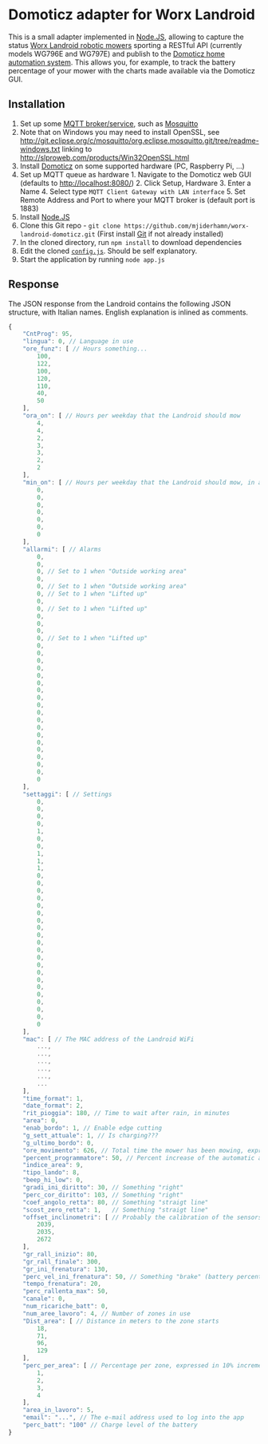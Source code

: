 # Domoticz adapter for Worx Landroid

This is a small adapter implemented in [Node.JS](https://nodejs.org/), allowing to capture the status [Worx Landroid
robotic mowers](https://www.worxlandroid.com/) sporting a RESTful API (currently models WG796E and WG797E) and publish
to the [Domoticz home automation system](http://domoticz.com/). This allows you, for example, to track the battery
percentage of your mower with the charts made available via the Domoticz GUI.

## Installation

1. Set up some [MQTT broker/service](https://github.com/mqtt/mqtt.github.io/wiki/servers), such as [Mosquitto](http://mosquitto.org/)
  1. Note that on Windows you may need to install OpenSSL, see http://git.eclipse.org/c/mosquitto/org.eclipse.mosquitto.git/tree/readme-windows.txt
     linking to http://slproweb.com/products/Win32OpenSSL.html
2. Install [Domoticz](http://domoticz.com/) on some supported hardware (PC, Raspberry Pi, ...)
  1. Set up MQTT queue as hardware
    1. Navigate to the Domoticz web GUI (defaults to [http://localhost:8080/](http://localhost:8080/))
    2. Click Setup, Hardware
    3. Enter a Name
    4. Select type `MQTT Client Gateway with LAN interface`
    5. Set Remote Address and Port to where your MQTT broker is (default port is 1883)
3. Install [Node.JS](https://nodejs.org/)
4. Clone this Git repo - `git clone https://github.com/mjiderhamn/worx-landroid-domoticz.git`
  (First install [Git](http://git-scm.com/) if not already installed)
5. In the cloned directory, run `npm install` to download dependencies
6. Edit the cloned [`config.js`](config.js). Should be self explanatory.  
7. Start the application by running `node app.js`  

## Response

The JSON response from the Landroid contains the following JSON structure, with Italian names. English explanation 
is inlined as comments.
```javascript
{
    "CntProg": 95,
    "lingua": 0, // Language in use
    "ore_funz": [ // Hours something...
        100,
        122,
        100,
        120,
        110,
        40,
        50
    ],
    "ora_on": [ // Hours per weekday that the Landroid should mow
        4,
        4,
        2,
        3,
        3,
        2,
        2
    ],
    "min_on": [ // Hours per weekday that the Landroid should mow, in addition to the hours above
        0,
        0,
        0,
        0,
        0,
        0,
        0
    ],
    "allarmi": [ // Alarms
        0,
        0,
        0, // Set to 1 when "Outside working area" 
        0,
        0, // Set to 1 when "Outside working area"
        0, // Set to 1 when "Lifted up"
        0,
        0, // Set to 1 when "Lifted up"
        0,
        0,
        0,
        0, // Set to 1 when "Lifted up"
        0,
        0,
        0,
        0,
        0,
        0,
        0,
        0,
        0,
        0,
        0,
        0,
        0,
        0,
        0,
        0,
        0,
        0,
        0
    ],
    "settaggi": [ // Settings
        0,
        0,
        0,
        0,
        1,
        0,
        0,
        1,
        1,
        1,
        0,
        0,
        0,
        0,
        0,
        0,
        0,
        0,
        0,
        0,
        0,
        0,
        0,
        0,
        0,
        0,
        0,
        0,
        0,
        0,
        0
    ],
    "mac": [ // The MAC address of the Landroid WiFi
        ...,
        ...,
        ...,
        ...,
        ...,
        ...
    ],
    "time_format": 1,
    "date_format": 2,
    "rit_pioggia": 180, // Time to wait after rain, in minutes
    "area": 0,
    "enab_bordo": 1, // Enable edge cutting
    "g_sett_attuale": 1, // Is charging???
    "g_ultimo_bordo": 0,
    "ore_movimento": 626, // Total time the mower has been mowing, expressed in 0,1 h 
    "percent_programmatore": 50, // Percent increase of the automatic area setting
    "indice_area": 9,
    "tipo_lando": 8,
    "beep_hi_low": 0,
    "gradi_ini_diritto": 30, // Something "right"
    "perc_cor_diritto": 103, // Something "right"
    "coef_angolo_retta": 80, // Something "straigt line"
    "scost_zero_retta": 1,   // Something "straigt line"
    "offset_inclinometri": [ // Probably the calibration of the sensors
        2039,
        2035,
        2672
    ],
    "gr_rall_inizio": 80,
    "gr_rall_finale": 300,
    "gr_ini_frenatura": 130,
    "perc_vel_ini_frenatura": 50, // Something "brake" (battery percent when returning to charger???)
    "tempo_frenatura": 20,
    "perc_rallenta_max": 50,
    "canale": 0,
    "num_ricariche_batt": 0,
    "num_aree_lavoro": 4, // Number of zones in use
    "Dist_area": [ // Distance in meters to the zone starts
        18,
        71,
        96,
        129
    ],
    "perc_per_area": [ // Percentage per zone, expressed in 10% increments (i.e. 3 = 30%)
        1,
        2,
        3,
        4
    ],
    "area_in_lavoro": 5,
    "email": "...", // The e-mail address used to log into the app
    "perc_batt": "100" // Charge level of the battery
}
```